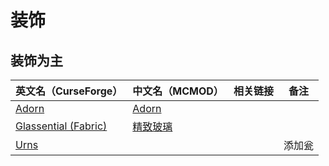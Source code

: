 # 装饰

## 装饰为主

| 英文名（CurseForge）                                                                    | 中文名（MCMOD）                                  | 相关链接 | 备注   |
| --------------------------------------------------------------------------------------- | ------------------------------------------------ | -------- | ------ |
| [Adorn](https://www.curseforge.com/minecraft/mc-mods/adorn)                             | [Adorn](https://www.mcmod.cn/class/1848.html)    |          |        |
| [Glassential (Fabric)](https://www.curseforge.com/minecraft/mc-mods/glassential-fabric) | [精致玻璃](https://www.mcmod.cn/class/1769.html) |          |        |
| [Urns](https://www.curseforge.com/minecraft/mc-mods/urns)                               |                                                  |          | 添加瓮 |
